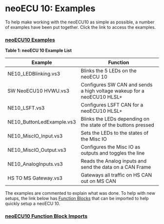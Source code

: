 # neoECU 10: Examples

To help make working with the neoECU10 as simple as possible, a number of examples have been put together. Click the link to access the examples.

### [neoECU10 Examples](https://cdn.intrepidcs.net/support/VehicleSpy/NE10Example.zip)



**Table 1: neoECU 10 Example List**

| Example                    | Function                                                               |
| -------------------------- | ---------------------------------------------------------------------- |
| NE10\_LEDBlinking.vs3      | Blinks the 5 LEDs on the neoECU 10                                     |
| SW NeoECU10 HVWU.vs3       | Configures SW CAN and sends a high voltage wakeup for a neoECU10 HLSL+ |
| NE10\_LSFT.vs3             | Configures LSFT CAN for a neoECU10 HLSL+                               |
| NE10\_ButtonLedExample.vs3 | Blinks the LEDs depending on the state of the buttons pressed          |
| NE10\_MiscIO\_Input.vs3    | Sets the LEDs to the states of the Misc IO                             |
| NE10\_MiscIO\_Output.vs3   | Configures the Misc IO as outputs and toggles the line                 |
| NE10\_AnalogInputs.vs3     | Reads the Analog inputs and send the data on a CAN Frame               |
| HS TO MS Gateway.vs3       | Gateways all traffic on HS CAN out on MS CAN                           |



The examples are commented to explain what was done. To help with new setups, the link below has [Function Blocks](../../../vehicle-spy-main-menus/main-menu-scripting-and-automation/function-blocks/) that can be imported to help quickly setup a neoECU 10.

### [neoECU10 Function Block Imports](https://cdn.intrepidcs.net/support/VehicleSpy/NE10VS3FBImport.zip)
